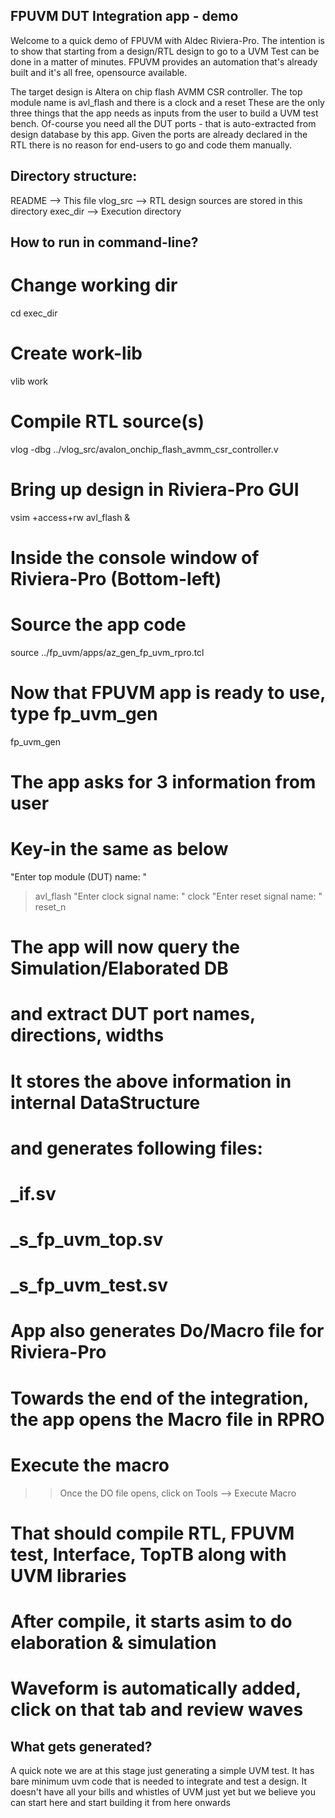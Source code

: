 FPUVM DUT Integration app - demo
--------------------------------

Welcome to a quick demo of FPUVM with Aldec Riviera-Pro.
The intention is to show that starting from a design/RTL design 
to go to a UVM Test can be done in a matter of minutes. 
FPUVM provides an automation that's already built and it's all free, 
opensource available.

The target design is Altera on chip flash AVMM CSR controller. 
The top module name is avl_flash and there is a clock and a reset 
These are the only three things that the app needs as inputs from the user
to build a UVM test bench. Of-course you need all the DUT ports - that is 
auto-extracted from design database by this app.  Given the ports are 
already declared in the RTL there is no reason for end-users to go and 
code them manually.

Directory structure:
--------------------
README --> This file
vlog_src --> RTL design sources are stored in this directory
exec_dir --> Execution directory 
  
How to run in command-line?
--------------------------
# Change working dir
cd exec_dir
# Create work-lib
vlib work
# Compile RTL source(s)
vlog -dbg ../vlog_src/avalon_onchip_flash_avmm_csr_controller.v
# Bring up design in Riviera-Pro GUI
vsim +access+rw avl_flash &

# Inside the console window of Riviera-Pro (Bottom-left)
# Source the app code
source ../fp_uvm/apps/az_gen_fp_uvm_rpro.tcl

# Now that FPUVM app is ready to use, type fp_uvm_gen
fp_uvm_gen

# The app asks for 3 information from user
# Key-in the same as below
"Enter top module (DUT) name: "
> avl_flash
"Enter clock signal name: "
> clock
"Enter reset signal name: "
> reset_n

# The app will now query the Simulation/Elaborated DB
# and extract DUT port names, directions, widths
# It stores the above information in internal DataStructure 
# and generates following files:
# <module>_if.sv
# <module>_s_fp_uvm_top.sv
# <module>_s_fp_uvm_test.sv
#
# App also generates Do/Macro file for Riviera-Pro
# Towards the end of the integration, the app opens the Macro file in RPRO
# Execute the macro

>> Once the DO file opens, click on Tools --> Execute Macro

# That should compile RTL, FPUVM test, Interface, TopTB along with UVM libraries
# After compile, it starts asim to do elaboration & simulation
# Waveform is automatically added, click on that tab and review waves


What gets generated?
----------------------
A quick note we are at this stage just generating a simple UVM test.
It has bare minimum uvm code that is needed to integrate and test a design.
It doesn't have all your bills and whistles of UVM just yet but we believe 
you can start here and start building it from here onwards 



